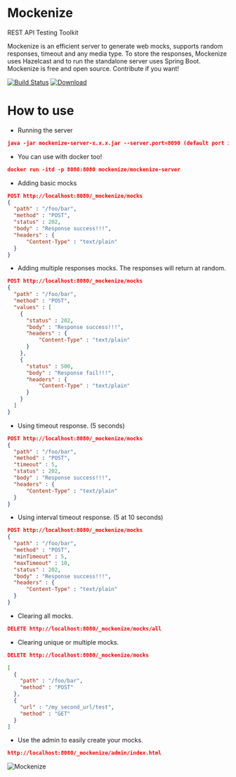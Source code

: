 # Mockenize
REST API Testing Toolkit

Mockenize is an efficient server to generate web mocks, supports random responses, timeout and any media type. To store the responses, Mockenize uses Hazelcast and to run the standalone server uses Spring Boot. Mockenize is free and open source. Contribute if you want!

[![Build Status](https://travis-ci.org/Mockenize/mockenize-server.svg?branch=master)](https://travis-ci.org/Mockenize/mockenize-server)
[ ![Download](https://api.bintray.com/packages/mockenize/mockenize/mockenize-server/images/download.svg) ](https://bintray.com/mockenize/mockenize/mockenize-server/_latestVersion)
# How to use

- Running the server
```json
java -jar mockenize-server-x.x.x.jar --server.port=8090 (default port is 8080)
```

- You can use with docker too!

```json
docker run -itd -p 8080:8080 mockenize/mockenize-server
```

- Adding basic mocks

```json
POST http://localhost:8080/_mockenize/mocks
{
  "path" : "/foo/bar",
  "method" : "POST",
  "status" : 202,
  "body" : "Response success!!!",
  "headers" : {
      "Content-Type" : "text/plain"
  }
}
```

- Adding multiple responses mocks. The responses will return at random.

```json
POST http://localhost:8080/_mockenize/mocks
{
  "path" : "/foo/bar",
  "method" : "POST",
  "values" : [
    {
      "status" : 202,
      "body" : "Response success!!!",
      "headers" : {
          "Content-Type" : "text/plain"
      }
    },
    {
      "status" : 500,
      "body" : "Response fail!!!",
      "headers" : {
          "Content-Type" : "text/plain"
      }
    }
  ]
}
```

- Using timeout response. (5 seconds)

```json
POST http://localhost:8080/_mockenize/mocks
{
  "path" : "/foo/bar",
  "method" : "POST",
  "timeout" : 5,
  "status" : 202,
  "body" : "Response success!!!",
  "headers" : {
      "Content-Type" : "text/plain"
  }
}
```

- Using interval timeout response. (5 at 10 seconds)

```json
POST http://localhost:8080/_mockenize/mocks
{
  "path" : "/foo/bar",
  "method" : "POST",
  "minTimeout" : 5,
  "maxTimeout" : 10,
  "status" : 202,
  "body" : "Response success!!!",
  "headers" : {
      "Content-Type" : "text/plain"
  }
}
```

- Clearing all mocks.

```json
DELETE http://localhost:8080/_mockenize/mocks/all
```

- Clearing unique or multiple mocks.

```json
DELETE http://localhost:8080/_mockenize/mocks

[
  {
    "path" : "/foo/bar",
    "method" : "POST"
  },
  {
    "url" : "/my_second_url/test",
    "method" : "GET"
  }
]
```

- Use the admin to easily create your mocks.

```json
http://localhost:8080/_mockenize/admin/index.html
```
![Mockenize](http://i.imgur.com/Yxu9dPO.png)
